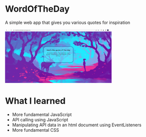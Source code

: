 # WordOfTheDay
A simple web app that gives you various quotes for inspiration
<div>
<img src="screenshot.jpg" width="350" title="hover text">
</div>

# What I learned

- More fundamental JavaScript
- API calling using JavaScript
- Manipulating API data in an html document using EventListeners
- More fundamental CSS 
